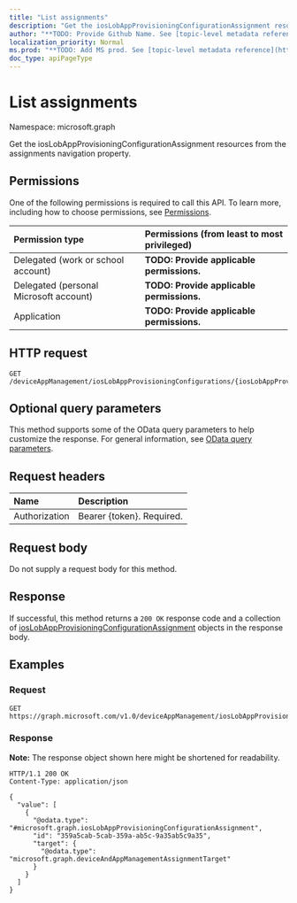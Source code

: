 ```yaml
---
title: "List assignments"
description: "Get the iosLobAppProvisioningConfigurationAssignment resources from the assignments navigation property."
author: "**TODO: Provide Github Name. See [topic-level metadata reference](https://msgo.azurewebsites.net/add/document/guidelines/metadata.html#topic-level-metadata)**"
localization_priority: Normal
ms.prod: "**TODO: Add MS prod. See [topic-level metadata reference](https://msgo.azurewebsites.net/add/document/guidelines/metadata.html#topic-level-metadata)**"
doc_type: apiPageType
---
```


# List assignments
Namespace: microsoft.graph



Get the iosLobAppProvisioningConfigurationAssignment resources from the assignments navigation property.

## Permissions
One of the following permissions is required to call this API. To learn more, including how to choose permissions, see [Permissions](/graph/permissions-reference).

|Permission type|Permissions (from least to most privileged)|
|:---|:---|
|Delegated (work or school account)|**TODO: Provide applicable permissions.**|
|Delegated (personal Microsoft account)|**TODO: Provide applicable permissions.**|
|Application|**TODO: Provide applicable permissions.**|

## HTTP request

<!-- {
  "blockType": "ignored"
}
-->
``` http
GET /deviceAppManagement/iosLobAppProvisioningConfigurations/{iosLobAppProvisioningConfigurationId}/assignments
```

## Optional query parameters
This method supports some of the OData query parameters to help customize the response. For general information, see [OData query parameters](/graph/query-parameters).

## Request headers
|Name|Description|
|:---|:---|
|Authorization|Bearer {token}. Required.|

## Request body
Do not supply a request body for this method.

## Response

If successful, this method returns a `200 OK` response code and a collection of [iosLobAppProvisioningConfigurationAssignment](../resources/ioslobappprovisioningconfigurationassignment.md) objects in the response body.

## Examples

### Request
<!-- {
  "blockType": "request",
  "name": "list_ioslobappprovisioningconfigurationassignment"
}
-->
``` http
GET https://graph.microsoft.com/v1.0/deviceAppManagement/iosLobAppProvisioningConfigurations/{iosLobAppProvisioningConfigurationId}/assignments
```


### Response
**Note:** The response object shown here might be shortened for readability.
<!-- {
  "blockType": "response",
  "truncated": true,
  "@odata.type": "Collection(microsoft.graph.iosLobAppProvisioningConfigurationAssignment)"
}
-->
``` http
HTTP/1.1 200 OK
Content-Type: application/json

{
  "value": [
    {
      "@odata.type": "#microsoft.graph.iosLobAppProvisioningConfigurationAssignment",
      "id": "359a5cab-5cab-359a-ab5c-9a35ab5c9a35",
      "target": {
        "@odata.type": "microsoft.graph.deviceAndAppManagementAssignmentTarget"
      }
    }
  ]
}
```

